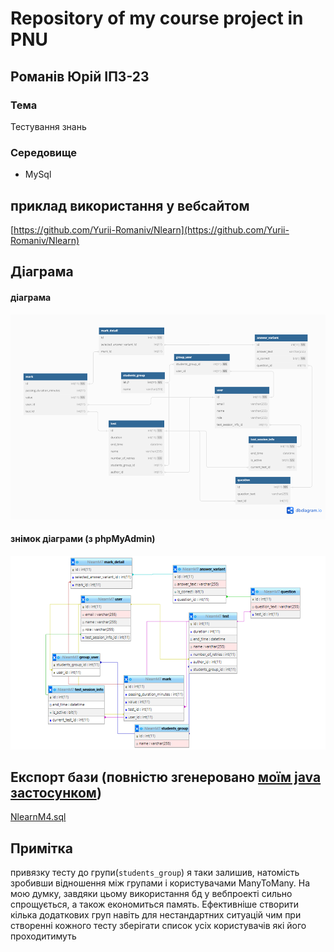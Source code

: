 # Repository of my course project in PNU
## Романів Юрій ІПЗ-23

### Тема
Тестування знань
### Середовище
- MySql

## приклад використання у вебсайтом
[https://github.com/Yurii-Romaniv/Nlearn](https://github.com/Yurii-Romaniv/Nlearn)


## Діаграма

#### діаграма
![image](img.png)

#### знімок діаграми (з phpMyAdmin)
![image](schemaScreen.png)

## Експорт бази (повністю згенеровано [моїм java застосунком](https://github.com/Yurii-Romaniv/Nlearn))
[NlearnM4.sql](NlearnM4.sql)

## Примітка
привязку тесту до групи(`students_group`) я таки залишив, натомість зробивши відношення між групами і користувачами ManyToMany. На мою думку, завдяки цьому використання бд у вебпроекті сильно спрощується, а також економиться память. Ефективніше створити кілька додаткових груп навіть для нестандартних ситуацій чим при створенні кожного тесту зберігати список усіх користувачів які його проходитимуть 
